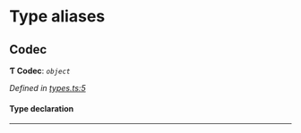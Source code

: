 

# Type aliases

<a id="codec"></a>

##  Codec

**Ƭ Codec**: *`object`*

*Defined in [types.ts:5](https://github.com/polkadot-js/common/blob/4276420/packages/trie-codec/src/types.ts#L5)*

#### Type declaration

___

